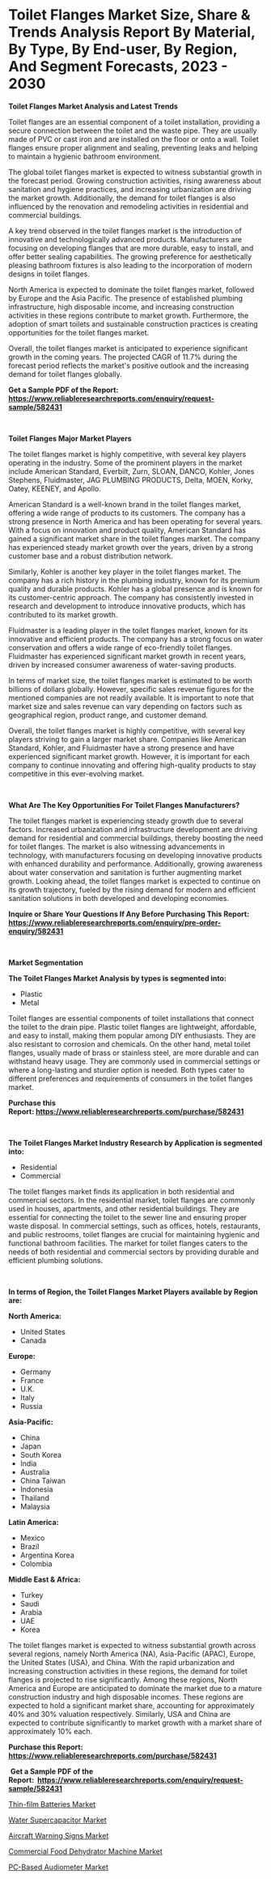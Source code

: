 <p><h1>Toilet Flanges Market Size, Share & Trends Analysis Report By Material, By Type, By End-user, By Region, And Segment Forecasts, 2023 - 2030</h1></p><p><strong>Toilet Flanges Market Analysis and Latest Trends</strong></p>
<p><p>Toilet flanges are an essential component of a toilet installation, providing a secure connection between the toilet and the waste pipe. They are usually made of PVC or cast iron and are installed on the floor or onto a wall. Toilet flanges ensure proper alignment and sealing, preventing leaks and helping to maintain a hygienic bathroom environment.</p><p>The global toilet flanges market is expected to witness substantial growth in the forecast period. Growing construction activities, rising awareness about sanitation and hygiene practices, and increasing urbanization are driving the market growth. Additionally, the demand for toilet flanges is also influenced by the renovation and remodeling activities in residential and commercial buildings.</p><p>A key trend observed in the toilet flanges market is the introduction of innovative and technologically advanced products. Manufacturers are focusing on developing flanges that are more durable, easy to install, and offer better sealing capabilities. The growing preference for aesthetically pleasing bathroom fixtures is also leading to the incorporation of modern designs in toilet flanges.</p><p>North America is expected to dominate the toilet flanges market, followed by Europe and the Asia Pacific. The presence of established plumbing infrastructure, high disposable income, and increasing construction activities in these regions contribute to market growth. Furthermore, the adoption of smart toilets and sustainable construction practices is creating opportunities for the toilet flanges market.</p><p>Overall, the toilet flanges market is anticipated to experience significant growth in the coming years. The projected CAGR of 11.7% during the forecast period reflects the market's positive outlook and the increasing demand for toilet flanges globally.</p></p>
<p><strong>Get a Sample PDF of the Report:&nbsp; <a href="https://www.reliableresearchreports.com/enquiry/request-sample/582431">https://www.reliableresearchreports.com/enquiry/request-sample/582431</a></strong></p>
<p>&nbsp;</p>
<p><strong>Toilet Flanges Major Market Players</strong></p>
<p><p>The toilet flanges market is highly competitive, with several key players operating in the industry. Some of the prominent players in the market include American Standard, Everbilt, Zurn, SLOAN, DANCO, Kohler, Jones Stephens, Fluidmaster, JAG PLUMBING PRODUCTS, Delta, MOEN, Korky, Oatey, KEENEY, and Apollo.</p><p>American Standard is a well-known brand in the toilet flanges market, offering a wide range of products to its customers. The company has a strong presence in North America and has been operating for several years. With a focus on innovation and product quality, American Standard has gained a significant market share in the toilet flanges market. The company has experienced steady market growth over the years, driven by a strong customer base and a robust distribution network.</p><p>Similarly, Kohler is another key player in the toilet flanges market. The company has a rich history in the plumbing industry, known for its premium quality and durable products. Kohler has a global presence and is known for its customer-centric approach. The company has consistently invested in research and development to introduce innovative products, which has contributed to its market growth.</p><p>Fluidmaster is a leading player in the toilet flanges market, known for its innovative and efficient products. The company has a strong focus on water conservation and offers a wide range of eco-friendly toilet flanges. Fluidmaster has experienced significant market growth in recent years, driven by increased consumer awareness of water-saving products.</p><p>In terms of market size, the toilet flanges market is estimated to be worth billions of dollars globally. However, specific sales revenue figures for the mentioned companies are not readily available. It is important to note that market size and sales revenue can vary depending on factors such as geographical region, product range, and customer demand.</p><p>Overall, the toilet flanges market is highly competitive, with several key players striving to gain a larger market share. Companies like American Standard, Kohler, and Fluidmaster have a strong presence and have experienced significant market growth. However, it is important for each company to continue innovating and offering high-quality products to stay competitive in this ever-evolving market.</p></p>
<p>&nbsp;</p>
<p><strong>What Are The Key Opportunities For Toilet Flanges Manufacturers?</strong></p>
<p><p>The toilet flanges market is experiencing steady growth due to several factors. Increased urbanization and infrastructure development are driving demand for residential and commercial buildings, thereby boosting the need for toilet flanges. The market is also witnessing advancements in technology, with manufacturers focusing on developing innovative products with enhanced durability and performance. Additionally, growing awareness about water conservation and sanitation is further augmenting market growth. Looking ahead, the toilet flanges market is expected to continue on its growth trajectory, fueled by the rising demand for modern and efficient sanitation solutions in both developed and developing economies.</p></p>
<p><strong>Inquire or Share Your Questions If Any Before Purchasing This Report: <a href="https://www.reliableresearchreports.com/enquiry/pre-order-enquiry/582431">https://www.reliableresearchreports.com/enquiry/pre-order-enquiry/582431</a></strong></p>
<p>&nbsp;</p>
<p><strong>Market Segmentation</strong></p>
<p><strong>The Toilet Flanges Market Analysis by types is segmented into:</strong></p>
<p><ul><li>Plastic</li><li>Metal</li></ul></p>
<p><p>Toilet flanges are essential components of toilet installations that connect the toilet to the drain pipe. Plastic toilet flanges are lightweight, affordable, and easy to install, making them popular among DIY enthusiasts. They are also resistant to corrosion and chemicals. On the other hand, metal toilet flanges, usually made of brass or stainless steel, are more durable and can withstand heavy usage. They are commonly used in commercial settings or where a long-lasting and sturdier option is needed. Both types cater to different preferences and requirements of consumers in the toilet flanges market.</p></p>
<p><strong>Purchase this Report:&nbsp;<a href="https://www.reliableresearchreports.com/purchase/582431">https://www.reliableresearchreports.com/purchase/582431</a></strong></p>
<p>&nbsp;</p>
<p><strong>The Toilet Flanges Market Industry Research by Application is segmented into:</strong></p>
<p><ul><li>Residential</li><li>Commercial</li></ul></p>
<p><p>The toilet flanges market finds its application in both residential and commercial sectors. In the residential market, toilet flanges are commonly used in houses, apartments, and other residential buildings. They are essential for connecting the toilet to the sewer line and ensuring proper waste disposal. In commercial settings, such as offices, hotels, restaurants, and public restrooms, toilet flanges are crucial for maintaining hygienic and functional bathroom facilities. The market for toilet flanges caters to the needs of both residential and commercial sectors by providing durable and efficient plumbing solutions.</p></p>
<p>&nbsp;</p>
<p><strong>In terms of Region, the Toilet Flanges Market Players available by Region are:</strong></p>
<p>
    <p> <strong> North America: </strong>
        <ul>
            <li>United States</li>
            <li>Canada</li>
        </ul>
        </p> 
    <p> <strong> Europe: </strong>
        <ul>
            <li>Germany</li>
            <li>France</li>
            <li>U.K.</li>
            <li>Italy</li>
            <li>Russia</li>
        </ul>
        </p> 
    <p> <strong> Asia-Pacific: </strong>
        <ul>
            <li>China</li>
            <li>Japan</li>
            <li>South Korea</li>
            <li>India</li>
            <li>Australia</li>
            <li>China Taiwan</li>
            <li>Indonesia</li>
            <li>Thailand</li>
            <li>Malaysia</li>
        </ul>
        </p> 
    <p> <strong> Latin America: </strong>
        <ul>
            <li>Mexico</li>
            <li>Brazil</li>
            <li>Argentina Korea</li>
            <li>Colombia</li>
        </ul>
        </p> 
    <p> <strong> Middle East & Africa: </strong>
        <ul>
            <li>Turkey</li>
            <li>Saudi</li>
            <li>Arabia</li>
            <li>UAE</li>
            <li>Korea</li>
        </ul>
    </p>
    </p>
<p><p>The toilet flanges market is expected to witness substantial growth across several regions, namely North America (NA), Asia-Pacific (APAC), Europe, the United States (USA), and China. With the rapid urbanization and increasing construction activities in these regions, the demand for toilet flanges is projected to rise significantly. Among these regions, North America and Europe are anticipated to dominate the market due to a mature construction industry and high disposable incomes. These regions are expected to hold a significant market share, accounting for approximately 40% and 30% valuation respectively. Similarly, USA and China are expected to contribute significantly to market growth with a market share of approximately 10% each.</p></p>
<p><strong>Purchase this Report: <a href="https://www.reliableresearchreports.com/purchase/582431">https://www.reliableresearchreports.com/purchase/582431</a></strong></p>
<p>&nbsp;<strong>Get a Sample PDF of the Report:&nbsp;&nbsp;<a href="https://www.reliableresearchreports.com/enquiry/request-sample/582431">https://www.reliableresearchreports.com/enquiry/request-sample/582431</a></strong></p>
<p><strong></strong></p>
<p><p><a href="https://www.linkedin.com/pulse/thin-film-batteries-market-share-amp-new-trends-analysis-report/">Thin-film Batteries Market</a></p><p><a href="https://www.linkedin.com/pulse/decoding-water-supercapacitor-market-deep/">Water Supercapacitor Market</a></p><p><a href="https://medium.com/@krithi.reportprime/aircraft-warning-signs-market-size-growth-forecast-2023-2030-5c1200478b38">Aircraft Warning Signs Market</a></p><p><a href="https://medium.com/@deniseharvey70/commercial-food-dehydrator-machine-market-size-growth-forecast-2023-2030-ea0b311c8139">Commercial Food Dehydrator Machine Market</a></p><p><a href="https://www.linkedin.com/pulse/pc-based-audiometer-market-insights-players-forecast-till/">PC-Based Audiometer Market</a></p></p>